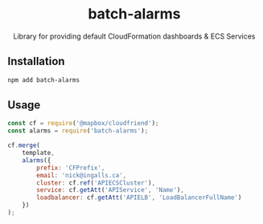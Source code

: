 <h1 align=center>batch-alarms</h1>

<p align=center>Library for providing default CloudFormation dashboards &amp; ECS Services</p>

## Installation

```bash
npm add batch-alarms
```

## Usage

```js
const cf = require('@mapbox/cloudfriend');
const alarms = require('batch-alarms');

cf.merge(
    template,
    alarms({
        prefix: 'CFPrefix',
        email: 'nick@ingalls.ca',
        cluster: cf.ref('APIECSCluster'),
        service: cf.getAtt('APIService', 'Name'),
        loadbalancer: cf.getAtt('APIELB', 'LoadBalancerFullName')
    })
);
```
